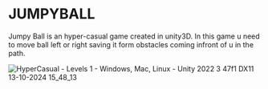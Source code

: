 # JUMPYBALL
Jumpy Ball is an hyper-casual game created in unity3D. In this game u need to move ball left or right saving it form obstacles coming infront of u in the path.


![HyperCasual - Levels 1 - Windows, Mac, Linux - Unity 2022 3 47f1 _DX11_ 13-10-2024 15_48_13](https://github.com/user-attachments/assets/0d102eb5-503b-4665-9190-dc98c1bdb6ab)

